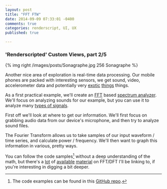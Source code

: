 ```yaml
---
layout: post
title: "FFT FTW"
date: 2014-09-09 07:33:01 -0400
comments: true
categories: renderscript, UI, UX
published: true

---
```

<!-- 150 wpm, Renderscripted Custom Views, part 2/5 -->

### 'Renderscripted' Custom Views, part 2/5 

{% img right /images/posts/Sonagraphe.jpg 256 Sonagraphe %}  

Another nice area of exploration is real-time data processing. Our mobile phones are packed with interesting sensors, we get sound, video, accelerometer data and potentially very [exotic](https://www.kickstarter.com/projects/903107259/scio-your-sixth-sense-a-pocket-molecular-sensor-fo)
[things](http://www.popsci.com/gadgets/article/2011-10/so-um-why-does-new-google-phone-have-barometer-it) things.

As a first practical example, we'll create an [FFT](http://en.wikipedia.org/wiki/Fast_Fourier_transform) based [spectrum analyzer](http://en.wikipedia.org/wiki/Spectrum_analyzer). We'll focus on analyzing sounds for our example, but you can use it to analyze many [types of signals](http://en.wikipedia.org/wiki/Discrete_Fourier_transform#Applications). 

First off we'll look at where to get our information. We'll first focus on grabbing audio data from our device's microphone, and then try to analyze sound files.

The Fourier Transform allows us to take samples of our input waveform / time series, and calculate power / frequency. We'll then want to graph this information in various, pretty ways.

You can follow the code samples[^1] without a deep understanding of the math, but there's a [lot](http://www.developer.com/java/other/article.php/3374611/Fun-with-Java-How-and-Why-Spectral-Analysis-Works.htm) of [available](http://www.developer.com/java/other/article.php/3457251/Fun-with-Java-Understanding-the-Fast-Fourier-Transform-FFT-Algorithm.htm) [material](http://www.developer.com/java/other/article.php/3380031/Spectrum-Analysis-using-Java-Sampling-Frequency-Folding-Frequency-and-the-FFT-Algorithm.htm) on FFT/DFT I'll be linking to, if you're interesting in digging a bit deeper.

[^1]: The code examples can be found in this [GitHub repo](https://github.com/kanawish/RenderscriptCustomViews). 